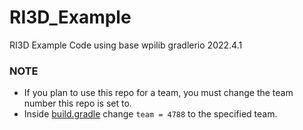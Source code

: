 # RI3D_Example
RI3D Example Code using base wpilib gradlerio 2022.4.1

### NOTE
- If you plan to use this repo for a team, you must change the team number this repo is set to.
- Inside [build.gradle](build.gradle) change `team = 4788` to the specified team.